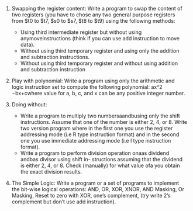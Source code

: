 1. Swapping the register content:
   Write a program to swap the content of two registers (you have to
   chose any two general purpose registers from $t0 to $t7, $s0 to $s7, $t8 to $t9) using the following methods:
    - Using third intermediate register but without using anymoveinstructions (think if you can
      use add instruction to move data).
    - Without using third temporary register and using only the addition and subtraction instructions.
    - Without using third temporary register and without using addition and subtraction instruction

2. Play with polynomial: 
   Write a program using only the arithmetic and logic instruction set to
   compute the following polynomial: ax^2 −bx+cwhere value for a, b, c, and x can be any positive
   integer number.

3. Doing without:
    - Write a program to multiply two numbersaandbusing only the shift instructions. Assume
       that one of the number is either 2, 4, or 8. Write two version program where in the first one
       you use the register addressing mode (i.e R type instruction format) and in the second one
       you use immediate addressing mode (i.e I type instruction format).
    - Write a program to perform division operation onaas dividend andbas divisor using shift in-
       structions assuming that the dividend is either 2, 4, or 8. Check (manually) for what value ofa
       you obtain the exact division results.

4. The Simple Logic:
   Write a program or a set of programs to implement the bit-wise logical operations: AND, OR,
   XOR, XNOR, AND Masking, Or Masking, Reset to zero with XOR, one’s complement, (try write
   2’s complement but don’t use add instruction).
